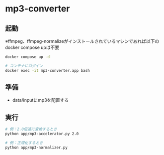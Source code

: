 # mp3-converter

## 起動

※ffmpeg、ffmpeg-normalizeがインストールされているマシンであれば以下のdocker compose upは不要

```bash
docker compose up -d

# コンテナにログイン
docker exec -it mp3-converter.app bash
```

## 準備

- data/inputにmp3を配置する

## 実行

```bash
# 例：2.0倍速に変換するとき
python app/mp3-accelerator.py 2.0

# 例：正規化するとき
python app/mp3-normalizer.py
```
